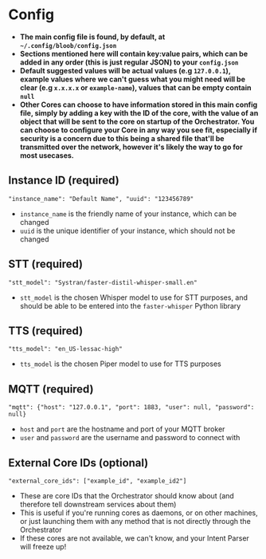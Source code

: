 # Config

* **The main config file is found, by default, at `~/.config/bloob/config.json`**
* **Sections mentioned here will contain key:value pairs, which can be added in any order (this is just regular JSON) to your `config.json`**
* **Default suggested values will be actual values (e.g `127.0.0.1`), example values where we can't guess what you might need will be clear (e.g `x.x.x.x` or `example-name`), values that can be empty contain `null`**
* **Other Cores can choose to have information stored in this main config file, simply by adding a key with the ID of the core, with the value of an object that will be sent to the core on startup of the Orchestrator. You can choose to configure your Core in any way you see fit, especially if security is a concern due to this being a shared file that'll be transmitted over the network, however it's likely the way to go for most usecases.**

## Instance ID (required)
```
"instance_name": "Default Name", "uuid": "123456789"
```

* `instance_name` is the friendly name of your instance, which can be changed
* `uuid` is the unique identifier of your instance, which should not be changed

## STT (required)
```
"stt_model": "Systran/faster-distil-whisper-small.en"
```

* `stt_model` is the chosen Whisper model to use for STT purposes, and should be able to be entered into the `faster-whisper` Python library

## TTS (required)
```
"tts_model": "en_US-lessac-high"
```

* `tts_model` is the chosen Piper model to use for TTS purposes

## MQTT (required)
```
"mqtt": {"host": "127.0.0.1", "port": 1883, "user": null, "password": null}
```

* `host` and `port` are the hostname and port of your MQTT broker
* `user` and `password` are the username and password to connect with

## External Core IDs (optional)
```
"external_core_ids": ["example_id", "example_id2"]
```

* These are core IDs that the Orchestrator should know about (and therefore tell downstream services about them)
* This is useful if you're running cores as daemons, or on other machines, or just launching them with any method that is not directly through the Orchestrator
* If these cores are not available, we can't know, and your Intent Parser will freeze up!